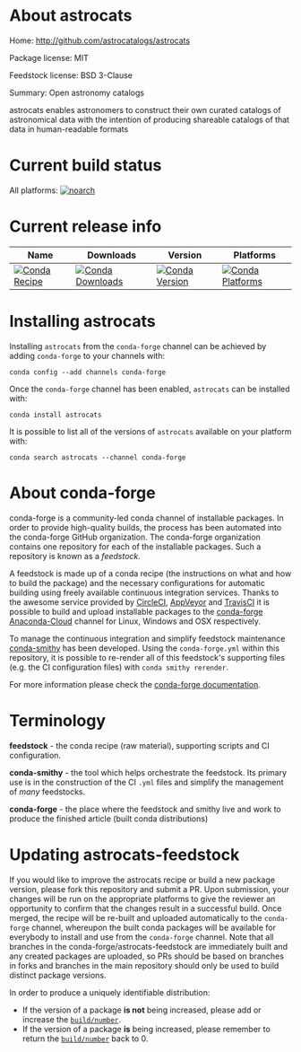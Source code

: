 About astrocats
===============

Home: http://github.com/astrocatalogs/astrocats

Package license: MIT

Feedstock license: BSD 3-Clause

Summary: Open astronomy catalogs

astrocats enables astronomers to construct their own curated catalogs
of astronomical data with the intention of producing shareable catalogs
of that data in human-readable formats


Current build status
====================

All platforms:
[![noarch](https://img.shields.io/circleci/project/github/conda-forge/astrocats-feedstock/master.svg?label=noarch)](https://circleci.com/gh/conda-forge/astrocats-feedstock)

Current release info
====================

| Name | Downloads | Version | Platforms |
| --- | --- | --- | --- |
| [![Conda Recipe](https://img.shields.io/badge/recipe-astrocats-green.svg)](https://anaconda.org/conda-forge/astrocats) | [![Conda Downloads](https://img.shields.io/conda/dn/conda-forge/astrocats.svg)](https://anaconda.org/conda-forge/astrocats) | [![Conda Version](https://img.shields.io/conda/vn/conda-forge/astrocats.svg)](https://anaconda.org/conda-forge/astrocats) | [![Conda Platforms](https://img.shields.io/conda/pn/conda-forge/astrocats.svg)](https://anaconda.org/conda-forge/astrocats) |

Installing astrocats
====================

Installing `astrocats` from the `conda-forge` channel can be achieved by adding `conda-forge` to your channels with:

```
conda config --add channels conda-forge
```

Once the `conda-forge` channel has been enabled, `astrocats` can be installed with:

```
conda install astrocats
```

It is possible to list all of the versions of `astrocats` available on your platform with:

```
conda search astrocats --channel conda-forge
```


About conda-forge
=================

conda-forge is a community-led conda channel of installable packages.
In order to provide high-quality builds, the process has been automated into the
conda-forge GitHub organization. The conda-forge organization contains one repository
for each of the installable packages. Such a repository is known as a *feedstock*.

A feedstock is made up of a conda recipe (the instructions on what and how to build
the package) and the necessary configurations for automatic building using freely
available continuous integration services. Thanks to the awesome service provided by
[CircleCI](https://circleci.com/), [AppVeyor](http://www.appveyor.com/)
and [TravisCI](https://travis-ci.org/) it is possible to build and upload installable
packages to the [conda-forge](https://anaconda.org/conda-forge)
[Anaconda-Cloud](http://docs.anaconda.org/) channel for Linux, Windows and OSX respectively.

To manage the continuous integration and simplify feedstock maintenance
[conda-smithy](http://github.com/conda-forge/conda-smithy) has been developed.
Using the ``conda-forge.yml`` within this repository, it is possible to re-render all of
this feedstock's supporting files (e.g. the CI configuration files) with ``conda smithy rerender``.

For more information please check the [conda-forge documentation](https://conda-forge.org/docs/).

Terminology
===========

**feedstock** - the conda recipe (raw material), supporting scripts and CI configuration.

**conda-smithy** - the tool which helps orchestrate the feedstock.
                   Its primary use is in the construction of the CI ``.yml`` files
                   and simplify the management of *many* feedstocks.

**conda-forge** - the place where the feedstock and smithy live and work to
                  produce the finished article (built conda distributions)


Updating astrocats-feedstock
============================

If you would like to improve the astrocats recipe or build a new
package version, please fork this repository and submit a PR. Upon submission,
your changes will be run on the appropriate platforms to give the reviewer an
opportunity to confirm that the changes result in a successful build. Once
merged, the recipe will be re-built and uploaded automatically to the
`conda-forge` channel, whereupon the built conda packages will be available for
everybody to install and use from the `conda-forge` channel.
Note that all branches in the conda-forge/astrocats-feedstock are
immediately built and any created packages are uploaded, so PRs should be based
on branches in forks and branches in the main repository should only be used to
build distinct package versions.

In order to produce a uniquely identifiable distribution:
 * If the version of a package **is not** being increased, please add or increase
   the [``build/number``](http://conda.pydata.org/docs/building/meta-yaml.html#build-number-and-string).
 * If the version of a package **is** being increased, please remember to return
   the [``build/number``](http://conda.pydata.org/docs/building/meta-yaml.html#build-number-and-string)
   back to 0.